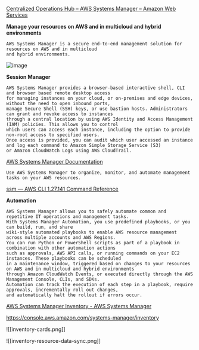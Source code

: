 [Centralized Operations Hub – AWS Systems Manager – Amazon Web Services](https://aws.amazon.com/systems-manager/)

**Manage your resources on AWS and in multicloud and hybrid environments**

```
AWS Systems Manager is a secure end-to-end management solution for resources on AWS and in multicloud
and hybrid environments. 
```

![image](https://github.com/r1skkam/Some-cheatsheets-notes-and-resources-for-AWS-Certified-Security-Specialty-SCS-C01/assets/58542375/0eda538f-91a7-4b00-8acc-34e835dc47fd)

**Session Manager**
```
AWS Systems Manager provides a browser-based interactive shell, CLI and browser based remote desktop access
for managing instances on your cloud, or on-premises and edge devices, without the need to open inbound ports,
manage Secure Shell (SSH) keys, or use bastion hosts. Administrators can grant and revoke access to instances
through a central location by using AWS Identity and Access Management (IAM) policies. This allows you to control
which users can access each instance, including the option to provide non-root access to specified users.
Once access is provided, you can audit which user accessed an instance and log each command to Amazon Simple Storage Service (S3)
or Amazon CloudWatch Logs using AWS CloudTrail.
```

[AWS Systems Manager Documentation](https://docs.aws.amazon.com/systems-manager/index.html)

```
Use AWS Systems Manager to organize, monitor, and automate management tasks on your AWS resources.
```

[ssm &#8212; AWS CLI 1.27.141 Command Reference](https://docs.aws.amazon.com/cli/latest/reference/ssm/index.html)

**Automation**
```
AWS Systems Manager allows you to safely automate common and repetitive IT operations and management tasks.
With Systems Manager Automation, you use predefined playbooks, or you can build, run, and share 
wiki-style automated playbooks to enable AWS resource management across multiple accounts and AWS Regions.
You can run Python or PowerShell scripts as part of a playbook in combination with other automation actions
such as approvals, AWS API calls, or running commands on your EC2 instances. These playbooks can be scheduled
in a maintenance window, triggered based on changes to your resources on AWS and in multicloud and hybrid environments
through Amazon CloudWatch Events, or executed directly through the AWS Management Console, CLIs, and SDKs.
Automation can track the execution of each step in a playbook, require approvals, incrementally roll out changes,
and automatically halt the rollout if errors occur.
```

[AWS Systems Manager Inventory - AWS Systems Manager](https://docs.aws.amazon.com/systems-manager/latest/userguide/systems-manager-inventory.html)

https://console.aws.amazon.com/systems-manager/inventory

![[inventory-cards.png]]

![[inventory-resource-data-sync.png]]

